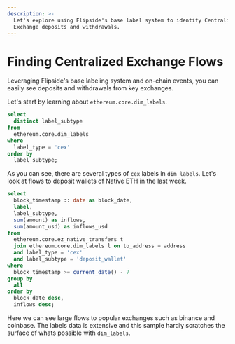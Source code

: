 ```yaml
---
description: >-
  Let's explore using Flipside's base label system to identify Centralized
  Exchange deposits and withdrawals.
---
```


# Finding Centralized Exchange Flows

Leveraging Flipside's base labeling system and on-chain events, you can easily see deposits and withdrawals from key exchanges.

Let's start by learning about `ethereum.core.dim_labels`.

```sql
select
  distinct label_subtype
from
  ethereum.core.dim_labels
where
  label_type = 'cex'
order by
  label_subtype;
```

As you can see, there are several types of `cex` labels in `dim_labels`. Let's look at flows to deposit wallets of Native ETH in the last week.&#x20;

```sql
select
  block_timestamp :: date as block_date,
  label,
  label_subtype,
  sum(amount) as inflows,
  sum(amount_usd) as inflows_usd
from
  ethereum.core.ez_native_transfers t
  join ethereum.core.dim_labels l on to_address = address
  and label_type = 'cex'
  and label_subtype = 'deposit_wallet'
where
  block_timestamp >= current_date() - 7
group by
  all
order by
  block_date desc,
  inflows desc;
```

Here we can see large flows to popular exchanges such as binance and coinbase. The labels data is extensive and this sample hardly scratches the surface of whats possible with `dim_labels`.
